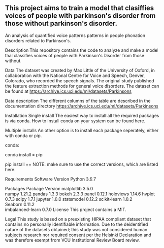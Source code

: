 ## This project aims to train a model that clasiffies voices of people with parkinson's disorder from those without parkinson's disorder. 
An analysis of quantified voice patterns patterns in people phonation disorders related to Parkinson's.

Description
This repository contains the code to analyze and make a model thal classifies voices of people with Parkinson's Disorder from those without.

Data
The dataset was created by Max Little of the University of Oxford, in collaboration with the National Centre for Voice and Speech, Denver, Colorado, who recorded the speech signals. The original study published the feature extraction methods for general voice disorders.
The dataset can be found at https://archive.ics.uci.edu/ml/datasets/Parkinsons

Data description
The different columns of the table are described in the documentation directory https://archive.ics.uci.edu/ml/datasets/Parkinsons

Installation
Single install
The easiest way to install all the required packages is via conda. How to install conda on your system can be found here.

Multiple installs
An other option is to install each package seperately, either with conda or pip.

conda:

  conda install <PACKAGE>=<VERSION>
pip

  pip install <PACKAGE>==<VERSION>
NOTE: make sure to use the correct versions, which are listed here.


Requirements
Software	Version
Python	3.9.7

Packages Package	Version
matplotlib   3.5.0   
numpy	1.21.2
pandas	1.3.3
bokeh	2.3.3
panel	0.12.1
holoviews	1.14.6
hvplot	0.7.3
scipy	1.7.1
jupyter	1.0.0
statsmodel	0.12.2
scikit-learn  1.0.2  
Seaborn  0.11.2  
imbalanced-learn   0.7.0 
License
This project contains a MIT.

Legal
This study is based on a preexisting HIPAA compliant dataset that contains no personally identifiable information. Due to the deidentified nature of the datasets obtained; this study was not considered human subjects research nor required consent per the Helsinki Declaration and was therefore exempt from VCU Institutional Review Board review.

